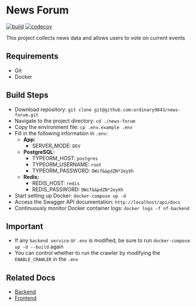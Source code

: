 # News Forum
[![build](https://github.com/ordinary9843/news-forum/actions/workflows/build.yml/badge.svg)](https://github.com/ordinary9843/news-forum/actions/workflows/build.yml)
[![codecov](https://codecov.io/gh/ordinary9843/news-forum/graph/badge.svg?token=RPFy0l84NO)](https://codecov.io/gh/ordinary9843/news-forum)

This project collects news data and allows users to vote on current events

## Requirements
- Git
- Docker

## Build Steps
- Download repository: `git clone git@github.com:ordinary9843/news-forum.git`
- Navigate to the project directory: `cd ./news-forum`
- Copy the environment file: `cp .env.example .env`
- Fill in the following information in `.env`:
  - **App:**
    - SERVER_MODE: `DEV`
  - **PostgreSQL:**
    - TYPEORM_HOST: `postgres`
    - TYPEORM_USERNAME: `root`
    - TYPEORM_PASSWORD: `DWif&&pdZN*2eyXh`
  - **Redis:**
    - REDIS_HOST: `redis`
    - REDIS_PASSWORD: `DWif&&pdZN*2eyXh`
- Start setting up Docker: `docker-compose up -d`
- Access the Swagger API documentation: `http://localhost/api/docs`
- Continuously monitor Docker container logs: `docker logs -f nf-backend`

## Important
- If any `backend service` or `.env` is modified, be sure to run `docker-compose up -d --build` again
- You can control whether to run the crawler by modifying the `ENABLE_CRAWLER` in the `.env`

## Related Docs
- [Backend](https://github.com/ordinary9843/news-forum/blob/master/backend/README.md)
- [Frontend](https://github.com/ordinary9843/news-forum/blob/master/frontend/README.md)